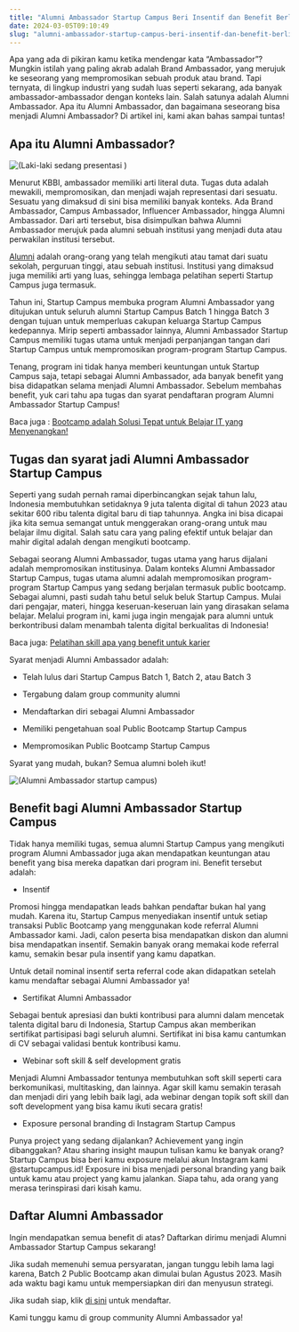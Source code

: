 ```yaml
---
title: "Alumni Ambassador Startup Campus Beri Insentif dan Benefit Berlimpah!"
date: 2024-03-05T09:10:49
slug: "alumni-ambassador-startup-campus-beri-insentif-dan-benefit-berlimpah"
---
```

Apa yang ada di pikiran kamu ketika mendengar kata “Ambassador”? Mungkin istilah yang paling akrab adalah Brand Ambassador, yang merujuk ke seseorang yang mempromosikan sebuah produk atau brand. Tapi ternyata, di lingkup industri yang sudah luas seperti sekarang, ada banyak ambassador-ambassador dengan konteks lain. Salah satunya adalah Alumni Ambassador. Apa itu Alumni Ambassador, dan bagaimana seseorang bisa menjadi Alumni Ambassador? Di artikel ini, kami akan bahas sampai tuntas!

## Apa itu Alumni Ambassador?

![(Laki-laki sedang presentasi )](/uploads/2023/03/man-presenting-about-startup-1_11zon-1024x683.jpg)

Menurut KBBI, ambassador memiliki arti literal duta. Tugas duta adalah mewakili, mempromosikan, dan menjadi wajah representasi dari sesuatu. Sesuatu yang dimaksud di sini bisa memiliki banyak konteks. Ada Brand Ambassador, Campus Ambassador, Influencer Ambassador, hingga Alumni Ambassador. Dari arti tersebut, bisa disimpulkan bahwa Alumni Ambassador merujuk pada alumni sebuah institusi yang menjadi duta atau perwakilan institusi tersebut. 

[Alumni](https://kantorbahasababel.kemdikbud.go.id/info/info-bahasa/pemakaian-kata-alumnus-dan-alumni/) adalah orang-orang yang telah mengikuti atau tamat dari suatu sekolah, perguruan tinggi, atau sebuah institusi. Institusi yang dimaksud juga memiliki arti yang luas, sehingga lembaga pelatihan seperti Startup Campus juga termasuk.

Tahun ini, Startup Campus membuka program Alumni Ambassador yang ditujukan untuk seluruh alumni Startup Campus Batch 1 hingga Batch 3 dengan tujuan untuk memperluas cakupan keluarga Startup Campus kedepannya. Mirip seperti ambassador lainnya, Alumni Ambassador Startup Campus memiliki tugas utama untuk menjadi perpanjangan tangan dari Startup Campus untuk mempromosikan program-program Startup Campus.

Tenang, program ini tidak hanya memberi keuntungan untuk Startup Campus saja, tetapi sebagai Alumni Ambassador, ada banyak benefit yang bisa didapatkan selama menjadi Alumni Ambassador. Sebelum membahas benefit, yuk cari tahu apa tugas dan syarat pendaftaran program Alumni Ambassador Startup Campus!

Baca juga : [Bootcamp adalah Solusi Tepat untuk Belajar IT yang Menyenangkan!](https://startupcampus.id/blog/bootcamp-adalah-solusi-tepat-untuk-belajar-it-yang-menyenangkan/)

## Tugas dan syarat jadi Alumni Ambassador Startup Campus

Seperti yang sudah pernah ramai diperbincangkan sejak tahun lalu, Indonesia membutuhkan setidaknya 9 juta talenta digital di tahun 2023 atau sekitar 600 ribu talenta digital baru di tiap tahunnya. Angka ini bisa dicapai jika kita semua semangat untuk menggerakan orang-orang untuk mau belajar ilmu digital. Salah satu cara yang paling efektif untuk belajar dan mahir digital adalah dengan mengikuti bootcamp.

Sebagai seorang Alumni Ambassador, tugas utama yang harus dijalani adalah mempromosikan institusinya. Dalam konteks Alumni Ambassador Startup Campus, tugas utama alumni adalah mempromosikan program-program Startup Campus yang sedang berjalan termasuk public bootcamp. Sebagai alumni, pasti sudah tahu betul seluk beluk Startup Campus. Mulai dari pengajar, materi, hingga keseruan-keseruan lain yang dirasakan selama belajar. Melalui program ini, kami juga ingin mengajak para alumni untuk berkontribusi dalam menambah talenta digital berkualitas di Indonesia!

Baca juga: [Pelatihan skill apa yang benefit untuk karier](https://www.startupcampus.id/blog/pelatihan-skill-digital-seperti-apa-yang-benefit-untuk-karier/)

Syarat menjadi Alumni Ambassador adalah:

- Telah lulus dari Startup Campus Batch 1, Batch 2, atau Batch 3

- Tergabung dalam group community alumni

- Mendaftarkan diri sebagai Alumni Ambassador 

- Memiliki pengetahuan soal Public Bootcamp Startup Campus

- Mempromosikan Public Bootcamp Startup Campus

Syarat yang mudah, bukan? Semua alumni boleh ikut!

![(Alumni Ambassador startup campus)](https://lh6.googleusercontent.com/_UIMq8LNy4ebY7SifafqBii_i6qA43p2wkjjmvdWAncCMtZWOXcmHzMcWwXCo3sFs7cfzHCJ3ujXxtBr43tcAlATDEc9zp5_izK_GGebYTw0Wp_z0zzGRiVJQ2YulNreIbI2dP8fZd_dTXxjMA32LlY)

## Benefit bagi Alumni Ambassador Startup Campus

Tidak hanya memiliki tugas, semua alumni Startup Campus yang mengikuti program Alumni Ambassador juga akan mendapatkan keuntungan atau benefit yang bisa mereka dapatkan dari program ini. Benefit tersebut adalah:

- Insentif

Promosi hingga mendapatkan leads bahkan pendaftar bukan hal yang mudah. Karena itu, Startup Campus menyediakan insentif untuk setiap transaksi Public Bootcamp yang menggunakan kode referral Alumni Ambassador kami. Jadi, calon peserta bisa mendapatkan diskon dan alumni bisa mendapatkan insentif. Semakin banyak orang memakai kode referral kamu, semakin besar pula insentif yang kamu dapatkan.

Untuk detail nominal insentif serta referral code akan didapatkan setelah kamu mendaftar sebagai Alumni Ambassador ya!

- Sertifikat Alumni Ambassador

Sebagai bentuk apresiasi dan bukti kontribusi para alumni dalam mencetak talenta digital baru di Indonesia, Startup Campus akan memberikan sertifikat partisipasi bagi seluruh alumni. Sertifikat ini bisa kamu cantumkan di CV sebagai validasi bentuk kontribusi kamu.

- Webinar soft skill & self development gratis

Menjadi Alumni Ambassador tentunya membutuhkan soft skill seperti cara berkomunikasi, multitasking, dan lainnya. Agar skill kamu semakin terasah dan menjadi diri yang lebih baik lagi, ada webinar dengan topik soft skill dan soft development yang bisa kamu ikuti secara gratis!

- Exposure personal branding di Instagram Startup Campus

Punya project yang sedang dijalankan? Achievement yang ingin dibanggakan? Atau sharing insight maupun tulisan kamu ke banyak orang? Startup Campus bisa beri kamu exposure melalui akun Instagram kami @startupcampus.id! Exposure ini bisa menjadi personal branding yang baik untuk kamu atau project yang kamu jalankan. Siapa tahu, ada orang yang merasa terinspirasi dari kisah kamu.

## Daftar Alumni Ambassador

Ingin mendapatkan semua benefit di atas? Daftarkan dirimu menjadi Alumni Ambassador Startup Campus sekarang!

Jika sudah memenuhi semua persyaratan, jangan tunggu lebih lama lagi karena, Batch 2 Public Bootcamp akan dimulai bulan Agustus 2023. Masih ada waktu bagi kamu untuk mempersiapkan diri dan menyusun strategi.

Jika sudah siap, klik [di sini](http://bit.ly/AlumniAmbassadorSC) untuk mendaftar.

Kami tunggu kamu di group community Alumni Ambassador ya!
